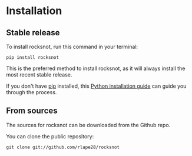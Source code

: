 # Installation

## Stable release

To install rocksnot, run this command in your terminal:

```
pip install rocksnot
```

This is the preferred method to install rocksnot, as it will always install the most recent stable release.

If you don't have [pip](https://pip.pypa.io) installed, this [Python installation guide](http://docs.python-guide.org/en/latest/starting/installation/) can guide you through the process.

## From sources

The sources for rocksnot can be downloaded from the Github repo.

You can clone the public repository:

```
git clone git://github.com/rlape28/rocksnot
```
